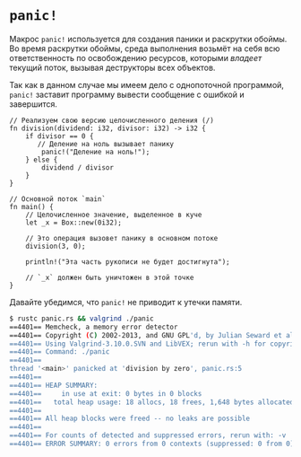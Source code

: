 # `panic!`

Макрос `panic!` используется для создания паники и раскрутки обоймы.
Во время раскрутки обоймы, среда выполнения возьмёт на себя всю ответственность по
освобождению ресурсов, которыми *владеет* текущий поток, вызывая деструкторы
всех объектов.

Так как в данном случае мы имеем дело с однопоточной программой, `panic!` заставит
программу вывести сообщение с ошибкой и завершится.

```rust,editable,ignore,mdbook-runnable
// Реализуем свою версию целочисленного деления (/)
fn division(dividend: i32, divisor: i32) -> i32 {
    if divisor == 0 {
       // Деление на ноль вызывает панику
        panic!("Деление на ноль!");
    } else {
        dividend / divisor
    }
}

// Основной поток `main`
fn main() {
    // Целочисленное значение, выделенное в куче
    let _x = Box::new(0i32);

    // Это операция вызовет панику в основном потоке
    division(3, 0);

    println!("Эта часть рукописи не будет достигнута");

    // `_x` должен быть уничтожен в этой точке
}
```

Давайте убедимся, что `panic!` не приводит к утечки памяти.

```bash
$ rustc panic.rs && valgrind ./panic
==4401== Memcheck, a memory error detector
==4401== Copyright (C) 2002-2013, and GNU GPL'd, by Julian Seward et al.
==4401== Using Valgrind-3.10.0.SVN and LibVEX; rerun with -h for copyright info
==4401== Command: ./panic
==4401== 
thread '<main>' panicked at 'division by zero', panic.rs:5
==4401== 
==4401== HEAP SUMMARY:
==4401==     in use at exit: 0 bytes in 0 blocks
==4401==   total heap usage: 18 allocs, 18 frees, 1,648 bytes allocated
==4401== 
==4401== All heap blocks were freed -- no leaks are possible
==4401== 
==4401== For counts of detected and suppressed errors, rerun with: -v
==4401== ERROR SUMMARY: 0 errors from 0 contexts (suppressed: 0 from 0)
```
